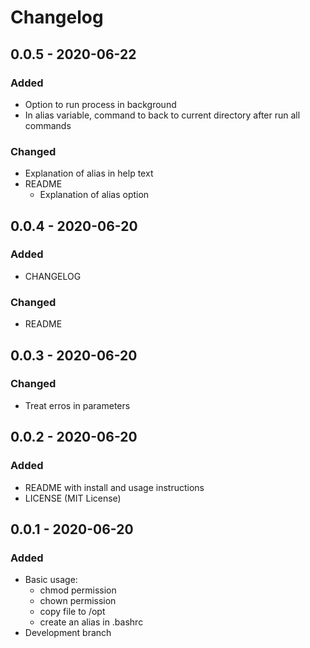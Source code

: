 # Changelog

## 0.0.5 - 2020-06-22

### Added
- Option to run process in background
- In alias variable, command to back to current directory after run all commands

### Changed
- Explanation of alias in help text
- README
  - Explanation of alias option

## 0.0.4 - 2020-06-20

### Added
- CHANGELOG

### Changed
- README

## 0.0.3 - 2020-06-20

### Changed
- Treat erros in parameters

## 0.0.2 - 2020-06-20

### Added
- README with install and usage instructions
- LICENSE (MIT License)

## 0.0.1 - 2020-06-20

### Added
- Basic usage:
  - chmod permission
  - chown permission
  - copy file to /opt
  - create an alias in .bashrc
- Development branch
